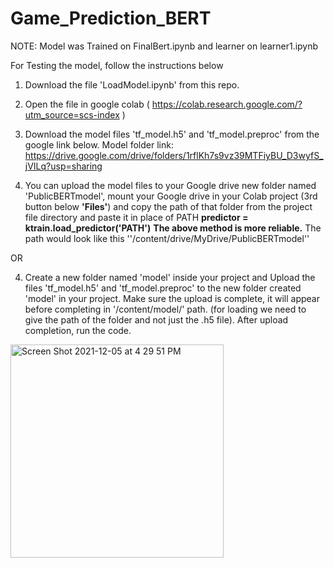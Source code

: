 # Game_Prediction_BERT

NOTE: Model was Trained on FinalBert.ipynb and learner on learner1.ipynb

For Testing the model, follow the instructions below




1) Download the file 'LoadModel.ipynb' from this repo.

2) Open the file in google colab ( https://colab.research.google.com/?utm_source=scs-index )

3) Download the model files 'tf_model.h5' and 'tf_model.preproc' from the google link below.
Model folder link: https://drive.google.com/drive/folders/1rflKh7s9vz39MTFiyBU_D3wyfS_jVILq?usp=sharing

4) You can upload the model files to your Google drive new folder named 'PublicBERTmodel', mount your Google drive in your Colab project (3rd button below **'Files'**) and copy the path of that folder from the project file directory and paste it in place of PATH  **predictor = ktrain.load_predictor('PATH')**
**The above method is more reliable.** 
The path would look like this ''/content/drive/MyDrive/PublicBERTmodel''

OR

4) Create a new folder named 'model' inside your project and Upload the files 'tf_model.h5' and 'tf_model.preproc' to the new folder created 'model' in your project. Make sure the upload is complete, it will appear before completing in '/content/model/' path. (for loading we need to give the path of the folder and not just the .h5 file). After upload completion, run the code.



<img width="341" alt="Screen Shot 2021-12-05 at 4 29 51 PM" src="https://user-images.githubusercontent.com/62678861/145143200-2efb6658-832e-430b-8f9f-d62465bf454a.png">


